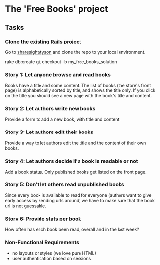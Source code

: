 # The 'Free Books' project

## Tasks

### Clone the existing Rails project

Go to [sharesight/tyson](https://github.com/sharesight/tyson) and clone the repo to your local environment.

rake db:create
git checkout -b my_free_books_solution

### Story 1: Let anyone browse and read books

Books have a title and some content. The list of books (the store's front page) is alphabetically sorted by title, and shows the title only. If you click on the title you should see a new page with the book's title and content.

### Story 2: Let authors write new books

Provide a form to add a new book, with title and content.

### Story 3: Let authors edit their books

Provide a way to let authors edit the title and the content of their own books.

### Story 4: Let authors decide if a book is readable or not

Add a book status. Only published books get listed on the front page.

### Story 5: Don't let others read unpublished books

Since every book is available to read for everyone (authors want to give early access by sending urls around) we have to make sure that the book url is not guessable.

### Story 6: Provide stats per book

How often has each book been read, overall and in the last week?

### Non-Functional Requirements

 * no layouts or styles (we love pure HTML)
 * user authentication based on sessions
